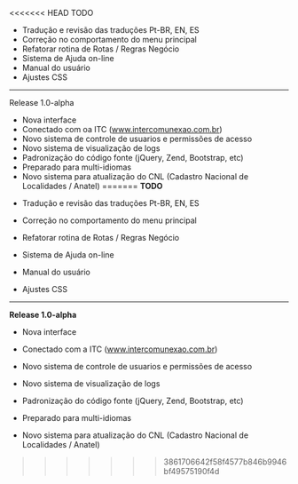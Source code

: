 <<<<<<< HEAD
TODO
- Tradução e revisão das traduções Pt-BR, EN, ES
- Correção no comportamento do menu principal
- Refatorar rotina de Rotas / Regras Negócio
- Sistema de Ajuda on-line
- Manual do usuário
- Ajustes CSS
---------------------------------
Release 1.0-alpha
- Nova interface
- Conectado com oa ITC  (www.intercomunexao.com.br)
- Novo sistema de controle de usuarios e permissões de acesso
- Novo sistema de visualização de logs
- Padronização do código fonte (jQuery, Zend, Bootstrap, etc)
- Preparado para multi-idiomas
- Novo sistema para atualização do CNL (Cadastro Nacional de Localidades / Anatel)
=======
**TODO**

* Tradução e revisão das traduções Pt-BR, EN, ES

* Correção no comportamento do menu principal

* Refatorar rotina de Rotas / Regras Negócio

* Sistema de Ajuda on-line

* Manual do usuário

* Ajustes CSS 

---------------------------------

**Release 1.0-alpha**

* Nova interface

* Conectado com a ITC  (www.intercomunexao.com.br)

* Novo sistema de controle de usuarios e permissões de acesso

* Novo sistema de visualização de logs

* Padronização do código fonte (jQuery, Zend, Bootstrap, etc)

* Preparado para multi-idiomas

* Novo sistema para atualização do CNL (Cadastro Nacional de Localidades / Anatel)
>>>>>>> 3861706642f58f4577b846b9946bf49575190f4d
